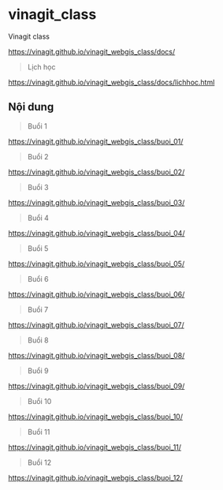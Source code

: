 # vinagit_class
Vinagit class

https://vinagit.github.io/vinagit_webgis_class/docs/

> Lịch học

https://vinagit.github.io/vinagit_webgis_class/docs/lichhoc.html

## Nội dung

> Buổi 1

https://vinagit.github.io/vinagit_webgis_class/buoi_01/

> Buổi 2

https://vinagit.github.io/vinagit_webgis_class/buoi_02/

> Buổi 3

https://vinagit.github.io/vinagit_webgis_class/buoi_03/

> Buổi 4

https://vinagit.github.io/vinagit_webgis_class/buoi_04/

> Buổi 5

https://vinagit.github.io/vinagit_webgis_class/buoi_05/

> Buổi 6

https://vinagit.github.io/vinagit_webgis_class/buoi_06/

> Buổi 7

https://vinagit.github.io/vinagit_webgis_class/buoi_07/

> Buổi 8

https://vinagit.github.io/vinagit_webgis_class/buoi_08/

> Buổi 9

https://vinagit.github.io/vinagit_webgis_class/buoi_09/

> Buổi 10

https://vinagit.github.io/vinagit_webgis_class/buoi_10/

> Buổi 11

https://vinagit.github.io/vinagit_webgis_class/buoi_11/

> Buổi 12

https://vinagit.github.io/vinagit_webgis_class/buoi_12/